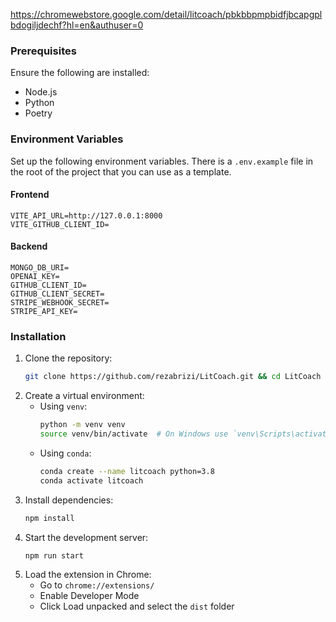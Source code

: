 https://chromewebstore.google.com/detail/litcoach/pbkbbpmpbidfjbcapgplbdogiljdechf?hl=en&authuser=0

### Prerequisites

Ensure the following are installed:

-   Node.js
-   Python
-   Poetry

### Environment Variables

Set up the following environment variables.
There is a `.env.example` file in the root of the project that you can use as a template.

#### **Frontend**

```plaintext
VITE_API_URL=http://127.0.0.1:8000
VITE_GITHUB_CLIENT_ID=
```

#### **Backend**

```plaintext
MONGO_DB_URI=
OPENAI_KEY=
GITHUB_CLIENT_ID=
GITHUB_CLIENT_SECRET=
STRIPE_WEBHOOK_SECRET=
STRIPE_API_KEY=
```

### Installation

1. Clone the repository:
    ```bash
    git clone https://github.com/rezabrizi/LitCoach.git && cd LitCoach
    ```
2. Create a virtual environment:
    - Using `venv`:
        ```bash
        python -m venv venv
        source venv/bin/activate  # On Windows use `venv\Scripts\activate`
        ```
    - Using `conda`:
        ```bash
        conda create --name litcoach python=3.8
        conda activate litcoach
        ```
3. Install dependencies:
    ```bash
    npm install
    ```
4. Start the development server:
    ```bash
    npm run start
    ```
5. Load the extension in Chrome:
    - Go to `chrome://extensions/`
    - Enable Developer Mode
    - Click Load unpacked and select the `dist` folder
